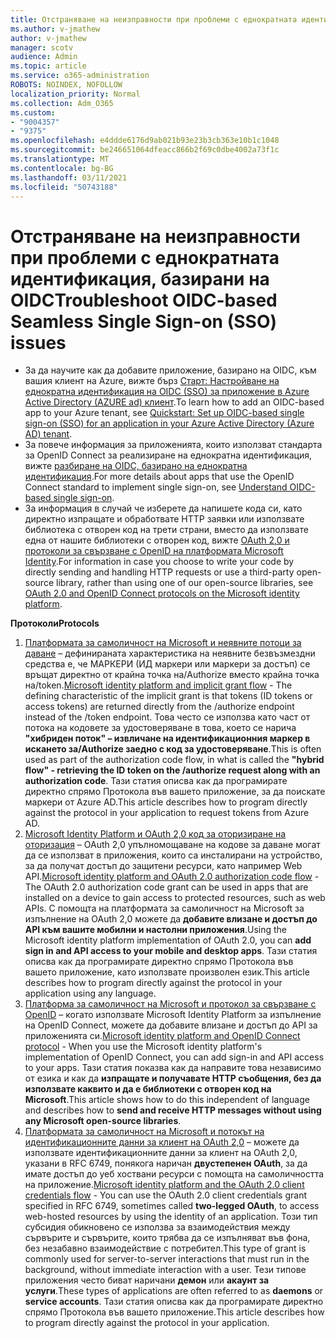 ```yaml
---
title: Отстраняване на неизправности при проблеми с еднократната идентификация, базирани на OIDC
ms.author: v-jmathew
author: v-jmathew
manager: scotv
audience: Admin
ms.topic: article
ms.service: o365-administration
ROBOTS: NOINDEX, NOFOLLOW
localization_priority: Normal
ms.collection: Adm_O365
ms.custom:
- "9004357"
- "9375"
ms.openlocfilehash: e4ddde6176d9ab021b93e23b3cb363e10b1c1048
ms.sourcegitcommit: be246651064dfeacc866b2f69c0dbe4002a73f1c
ms.translationtype: MT
ms.contentlocale: bg-BG
ms.lasthandoff: 03/11/2021
ms.locfileid: "50743188"
---
```

# <a name="troubleshoot-oidc-based-seamless-single-sign-on-sso-issues"></a><span data-ttu-id="784cd-102">Отстраняване на неизправности при проблеми с еднократната идентификация, базирани на OIDC</span><span class="sxs-lookup"><span data-stu-id="784cd-102">Troubleshoot OIDC-based Seamless Single Sign-on (SSO) issues</span></span>

- <span data-ttu-id="784cd-103">За да научите как да добавите приложение, базирано на OIDC, към вашия клиент на Azure, вижте бърз [Старт: Настройване на еднократна идентификация на OIDC (SSO) за приложение в Azure Active Directory (AZURE ad) клиент](https://docs.microsoft.com/azure/active-directory/manage-apps/add-application-portal-setup-oidc-sso).</span><span class="sxs-lookup"><span data-stu-id="784cd-103">To learn how to add an OIDC-based app to your Azure tenant, see [Quickstart: Set up OIDC-based single sign-on (SSO) for an application in your Azure Active Directory (Azure AD) tenant](https://docs.microsoft.com/azure/active-directory/manage-apps/add-application-portal-setup-oidc-sso).</span></span>
- <span data-ttu-id="784cd-104">За повече информация за приложенията, които използват стандарта за OpenID Connect за реализиране на еднократна идентификация, вижте [разбиране на OIDC, базирано на еднократна идентификация](https://docs.microsoft.com/azure/active-directory/manage-apps/configure-oidc-single-sign-on).</span><span class="sxs-lookup"><span data-stu-id="784cd-104">For more details about apps that use the OpenID Connect standard to implement single sign-on, see [Understand OIDC-based single sign-on](https://docs.microsoft.com/azure/active-directory/manage-apps/configure-oidc-single-sign-on).</span></span>
- <span data-ttu-id="784cd-105">За информация в случай че изберете да напишете кода си, като директно изпращате и обработвате HTTP заявки или използвате библиотека с отворен код на трети страни, вместо да използвате една от нашите библиотеки с отворен код, вижте [OAuth 2,0 и протоколи за свързване с OpenID на платформата Microsoft Identity](https://docs.microsoft.com/azure/active-directory/develop/active-directory-v2-protocols).</span><span class="sxs-lookup"><span data-stu-id="784cd-105">For information in case you choose to write your code by directly sending and handling HTTP requests or use a third-party open-source library, rather than using one of our open-source libraries, see [OAuth 2.0 and OpenID Connect protocols on the Microsoft identity platform](https://docs.microsoft.com/azure/active-directory/develop/active-directory-v2-protocols).</span></span>

<span data-ttu-id="784cd-106">**Протоколи**</span><span class="sxs-lookup"><span data-stu-id="784cd-106">**Protocols**</span></span>

1. <span data-ttu-id="784cd-107">[Платформата за самоличност на Microsoft и неявните потоци за даване](https://docs.microsoft.com/azure/active-directory/develop/v2-oauth2-implicit-grant-flow) – дефинираната характеристика на неявните безвъзмездни средства е, че МАРКЕРИ (ИД маркери или маркери за достъп) се връщат директно от крайна точка на/Authorize вместо крайна точка на/token.</span><span class="sxs-lookup"><span data-stu-id="784cd-107">[Microsoft identity platform and implicit grant flow](https://docs.microsoft.com/azure/active-directory/develop/v2-oauth2-implicit-grant-flow) - The defining characteristic of the implicit grant is that tokens (ID tokens or access tokens) are returned directly from the /authorize endpoint instead of the /token endpoint.</span></span> <span data-ttu-id="784cd-108">Това често се използва като част от потока на кодовете за удостоверяване в това, което се нарича **"хибриден поток" – извличане на идентификационния маркер в искането за/Authorize заедно с код за удостоверяване**.</span><span class="sxs-lookup"><span data-stu-id="784cd-108">This is often used as part of the authorization code flow, in what is called the **"hybrid flow" - retrieving the ID token on the /authorize request along with an authorization code**.</span></span> <span data-ttu-id="784cd-109">Тази статия описва как да програмирате директно спрямо Протокола във вашето приложение, за да поискате маркери от Azure AD.</span><span class="sxs-lookup"><span data-stu-id="784cd-109">This article describes how to program directly against the protocol in your application to request tokens from Azure AD.</span></span>
2. <span data-ttu-id="784cd-110">[Microsoft Identity Platform и OAuth 2,0 код за оторизиране на оторизация](https://docs.microsoft.com/azure/active-directory/develop/v2-oauth2-auth-code-flow) – OAuth 2,0 упълномощаване на кодове за даване могат да се използват в приложения, които са инсталирани на устройство, за да получат достъп до защитени ресурси, като например Web API.</span><span class="sxs-lookup"><span data-stu-id="784cd-110">[Microsoft identity platform and OAuth 2.0 authorization code flow](https://docs.microsoft.com/azure/active-directory/develop/v2-oauth2-auth-code-flow) - The OAuth 2.0 authorization code grant can be used in apps that are installed on a device to gain access to protected resources, such as web APIs.</span></span> <span data-ttu-id="784cd-111">С помощта на платформата за самоличност на Microsoft за изпълнение на OAuth 2,0 можете да **добавите влизане и достъп до API към вашите мобилни и настолни приложения**.</span><span class="sxs-lookup"><span data-stu-id="784cd-111">Using the Microsoft identity platform implementation of OAuth 2.0, you can **add sign in and API access to your mobile and desktop apps**.</span></span> <span data-ttu-id="784cd-112">Тази статия описва как да програмирате директно спрямо Протокола във вашето приложение, като използвате произволен език.</span><span class="sxs-lookup"><span data-stu-id="784cd-112">This article describes how to program directly against the protocol in your application using any language.</span></span>
3. <span data-ttu-id="784cd-113">[Платформа за самоличност на Microsoft и протокол за свързване с OpenID](https://docs.microsoft.com/azure/active-directory/develop/v2-protocols-oidc) – когато използвате Microsoft Identity Platform за изпълнение на OpenID Connect, можете да добавите влизане и достъп до API за приложенията си.</span><span class="sxs-lookup"><span data-stu-id="784cd-113">[Microsoft identity platform and OpenID Connect protocol](https://docs.microsoft.com/azure/active-directory/develop/v2-protocols-oidc) - When you use the Microsoft identity platform's implementation of OpenID Connect, you can add sign-in and API access to your apps.</span></span> <span data-ttu-id="784cd-114">Тази статия показва как да направите това независимо от езика и как да **изпращате и получавате HTTP съобщения, без да използвате каквито и да е библиотеки с отворен код на Microsoft**.</span><span class="sxs-lookup"><span data-stu-id="784cd-114">This article shows how to do this independent of language and describes how to **send and receive HTTP messages without using any Microsoft open-source libraries**.</span></span>
4. <span data-ttu-id="784cd-115">[Платформата за самоличност на Microsoft и потокът на идентификационните данни за клиент на OAuth 2,0](https://docs.microsoft.com/azure/active-directory/develop/v2-oauth2-client-creds-grant-flow) – можете да използвате идентификационните данни за клиент на OAuth 2,0, указани в RFC 6749, понякога наричан **двустепенен OAuth**, за да имате достъп до уеб хоствани ресурси с помощта на самоличността на приложение.</span><span class="sxs-lookup"><span data-stu-id="784cd-115">[Microsoft identity platform and the OAuth 2.0 client credentials flow](https://docs.microsoft.com/azure/active-directory/develop/v2-oauth2-client-creds-grant-flow) - You can use the OAuth 2.0 client credentials grant specified in RFC 6749, sometimes called **two-legged OAuth**, to access web-hosted resources by using the identity of an application.</span></span> <span data-ttu-id="784cd-116">Този тип субсидия обикновено се използва за взаимодействия между сървърите и сървърите, които трябва да се изпълняват във фона, без незабавно взаимодействие с потребител.</span><span class="sxs-lookup"><span data-stu-id="784cd-116">This type of grant is commonly used for server-to-server interactions that must run in the background, without immediate interaction with a user.</span></span> <span data-ttu-id="784cd-117">Тези типове приложения често биват наричани **демон** или **акаунт за услуги**.</span><span class="sxs-lookup"><span data-stu-id="784cd-117">These types of applications are often referred to as **daemons** or **service accounts**.</span></span> <span data-ttu-id="784cd-118">Тази статия описва как да програмирате директно спрямо Протокола във вашето приложение.</span><span class="sxs-lookup"><span data-stu-id="784cd-118">This article describes how to program directly against the protocol in your application.</span></span>

